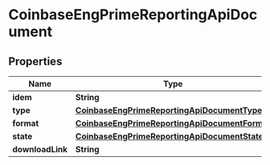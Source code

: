 
# CoinbaseEngPrimeReportingApiDocument

## Properties
Name | Type | Description | Notes
------------ | ------------- | ------------- | -------------
**idem** | **String** |  |  [optional]
**type** | [**CoinbaseEngPrimeReportingApiDocumentType**](CoinbaseEngPrimeReportingApiDocumentType.md) |  |  [optional]
**format** | [**CoinbaseEngPrimeReportingApiDocumentFormat**](CoinbaseEngPrimeReportingApiDocumentFormat.md) |  |  [optional]
**state** | [**CoinbaseEngPrimeReportingApiDocumentState**](CoinbaseEngPrimeReportingApiDocumentState.md) |  |  [optional]
**downloadLink** | **String** |  |  [optional]



